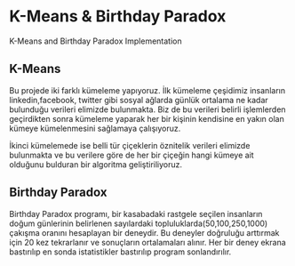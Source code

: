 # K-Means & Birthday Paradox
K-Means and Birthday Paradox Implementation

## K-Means

Bu projede iki farklı kümeleme yapıyoruz. İlk kümeleme çeşidimiz insanların linkedin,facebook, twitter gibi sosyal ağlarda günlük ortalama ne kadar bulunduğu verileri elimizde bulunmakta. Biz de bu verileri belirli işlemlerden geçirdikten sonra kümeleme yaparak her bir kişinin kendisine en yakın olan kümeye kümelenmesini sağlamaya çalışıyoruz.

İkinci kümelemede ise belli tür çiçeklerin öznitelik verileri elimizde bulunmakta ve bu verilere göre de her bir çiçeğin hangi kümeye ait olduğunu bulduran bir algoritma geliştiriliyoruz.


## Birthday Paradox

Birthday Paradox programı, bir kasabadaki rastgele seçilen insanların doğum günlerinin belirlenen sayılardaki topluluklarda(50,100,250,1000) çakışma oranını hesaplayan bir deneydir. Bu deneyler doğruluğu arttırmak için 20 kez tekrarlanır ve sonuçların ortalamaları alınır. Her bir deney ekrana bastırılıp en sonda istatistikler bastırılıp program sonlandırılır.
